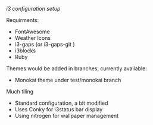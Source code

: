 *i3 configuration setup*

Requirments:

- FontAwesome
- Weather Icons
- i3-gaps (or i3-gaps-git )
- i3blocks
- Ruby

Themes would be added in branches, currently available:
- Monokai theme under test/monokai branch

Much tiling

- Standard configuration, a bit modified
- Uses Conky for i3status bar display
- Using nitrogen for wallpaper management
